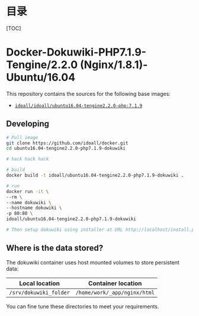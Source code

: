 # 目录

[TOC]

# Docker-Dokuwiki-PHP7.1.9-Tengine/2.2.0 (Nginx/1.8.1)-Ubuntu/16.04



This repository contains the sources for the following base images:
- [`idoall/idoall/ubuntu16.04-tengine2.2.0-php:7.1.9`](https://hub.docker.com/r/idoall/ubuntu16.04-tengine2.2.0-php/)



## Developing

```bash
# Pull image
git clone https://github.com/idoall/docker.git
cd ubuntu16.04-tengine2.2.0-php7.1.9-dokuwiki

# hack hack hack

# build
docker build -t idoall/ubuntu16.04-tengine2.2.0-php7.1.9-dokuwiki .

# run
docker run -it \
--rm \
--name dokuwiki \
--hostname dokuwiki \
-p 80:80 \
idoall/ubuntu16.04-tengine2.2.0-php7.1.9-dokuwiki

# Then setup dokuwiki using installer at URL http://localhost/install.php
```


## Where is the data stored? 

The dokuwiki container uses host mounted volumes to store persistent data:

| Local location         | Container location                       |
| ---------------------- | ---------------------------------------- |
| `/srv/dokuwiki_folder` | `/home/work/_app/nginx/html` |

You can fine tune these directories to meet your requirements.